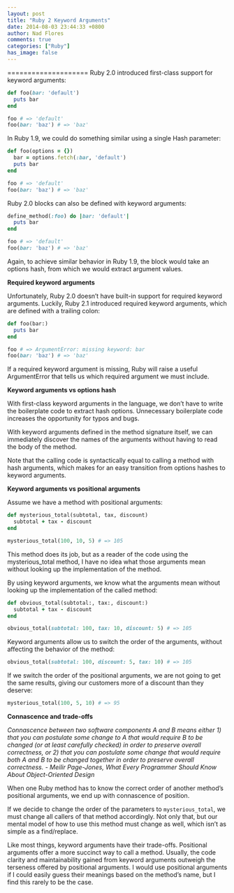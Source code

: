 ```yaml
---
layout: post
title: "Ruby 2 Keyword Arguments"
date: 2014-08-03 23:44:33 +0800
author: Nad Flores
comments: true
categories: ["Ruby"]
has_image: false
---
```

====================
Ruby 2.0 introduced first-class support for keyword arguments:

``` ruby
def foo(bar: 'default')
  puts bar
end

foo # => 'default'
foo(bar: 'baz') # => 'baz'
```

In Ruby 1.9, we could do something similar using a single Hash parameter:

```ruby
def foo(options = {})
  bar = options.fetch(:bar, 'default')
  puts bar
end

foo # => 'default'
foo(bar: 'baz') # => 'baz'
```

Ruby 2.0 blocks can also be defined with keyword arguments:

```ruby
define_method(:foo) do |bar: 'default'|
  puts bar
end

foo # => 'default'
foo(bar: 'baz') # => 'baz'
```

Again, to achieve similar behavior in Ruby 1.9, the block would take an options hash, from which we would extract argument values.

**Required keyword arguments**

Unfortunately, Ruby 2.0 doesn’t have built-in support for required keyword arguments. Luckily, Ruby 2.1 introduced required keyword arguments, which are defined with a trailing colon:

```ruby
def foo(bar:)
  puts bar
end

foo # => ArgumentError: missing keyword: bar
foo(bar: 'baz') # => 'baz'
```

If a required keyword argument is missing, Ruby will raise a useful ArgumentError that tells us which required argument we must include.

**Keyword arguments vs options hash**

With first-class keyword arguments in the language, we don’t have to write the boilerplate code to extract hash options. Unnecessary boilerplate code increases the opportunity for typos and bugs.

With keyword arguments defined in the method signature itself, we can immediately discover the names of the arguments without having to read the body of the method.

Note that the calling code is syntactically equal to calling a method with hash arguments, which makes for an easy transition from options hashes to keyword arguments.

**Keyword arguments vs positional arguments**

Assume we have a method with positional arguments:

```ruby
def mysterious_total(subtotal, tax, discount)
  subtotal + tax - discount
end

mysterious_total(100, 10, 5) # => 105
```

This method does its job, but as a reader of the code using the mysterious_total method, I have no idea what those arguments mean without looking up the implementation of the method.

By using keyword arguments, we know what the arguments mean without looking up the implementation of the called method:

```ruby
def obvious_total(subtotal:, tax:, discount:)
  subtotal + tax - discount
end

obvious_total(subtotal: 100, tax: 10, discount: 5) # => 105
```

Keyword arguments allow us to switch the order of the arguments, without affecting the behavior of the method:

```ruby
obvious_total(subtotal: 100, discount: 5, tax: 10) # => 105
```

If we switch the order of the positional arguments, we are not going to get the same results, giving our customers more of a discount than they deserve:

```ruby
mysterious_total(100, 5, 10) # => 95
```

**Connascence and trade-offs**

*Connascence between two software components A and B means either 1) that you can postulate some change to A that would require B to be changed (or at least carefully checked) in order to preserve overall correctness, or 2) that you can postulate some change that would require both A and B to be changed together in order to preserve overall correctness. - Meilir Page-Jones, What Every Programmer Should Know About Object-Oriented Design*

When one Ruby method has to know the correct order of another method’s positional arguments, we end up with connascence of position.

If we decide to change the order of the parameters to `mysterious_total`, we must change all callers of that method accordingly. Not only that, but our mental model of how to use this method must change as well, which isn’t as simple as a find/replace.

Like most things, keyword arguments have their trade-offs. Positional arguments offer a more succinct way to call a method. Usually, the code clarity and maintainability gained from keyword arguments outweigh the terseness offered by positional arguments. I would use positional arguments if I could easily guess their meanings based on the method’s name, but I find this rarely to be the case.
